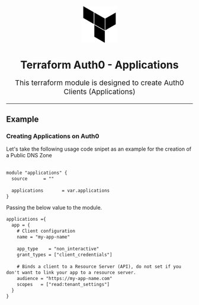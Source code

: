 <div align="center">

<p align="center"> <img src="./docs/terraform-logo-black.png" width="100" height="100"></p>

<h1 align="center">
    Terraform Auth0 - Applications
</h1>

<p align="center" style="font-size: 1.2rem;">
This terraform module is designed to create Auth0 Clients (Applications)
</p>

</p>

</div>

<hr>

## Example

### Creating Applications on Auth0

Let's take the following usage code snipet as an example for the creation of a Public DNS Zone

```hcl

module "applications" {
  source      = ""

  applications       = var.applications
}
```

Passing the below value to the module.

```hcl
applications ={
  app = {
    # Client configuration
    name = "my-app-name"

    app_type    = "non_interactive"
    grant_types = ["client_credentials"]

    # Binds a client to a Resource Server (API), do not set if you don't want to link your app to a resource server. 
    audience = "https://my-app-name.com"
    scopes   = ["read:tenant_settings"] 
  }
}
```